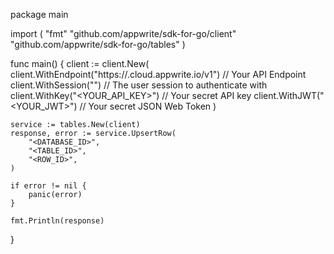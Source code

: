 package main

import (
    "fmt"
    "github.com/appwrite/sdk-for-go/client"
    "github.com/appwrite/sdk-for-go/tables"
)

func main() {
    client := client.New(
        client.WithEndpoint("https://<REGION>.cloud.appwrite.io/v1") // Your API Endpoint
        client.WithSession("") // The user session to authenticate with
        client.WithKey("<YOUR_API_KEY>") // Your secret API key
        client.WithJWT("<YOUR_JWT>") // Your secret JSON Web Token
    )

    service := tables.New(client)
    response, error := service.UpsertRow(
        "<DATABASE_ID>",
        "<TABLE_ID>",
        "<ROW_ID>",
    )

    if error != nil {
        panic(error)
    }

    fmt.Println(response)
}
